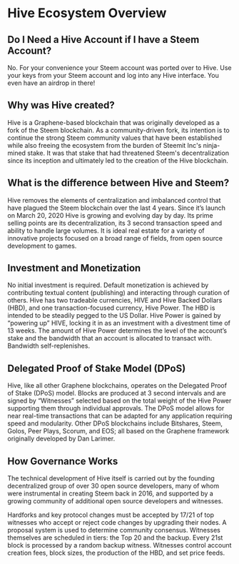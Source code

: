 # Hive Ecosystem Overview

## Do I Need a Hive Account if I have a Steem Account?
No. For your convenience your Steem account was ported over to Hive. Use your keys from your Steem account and log into any Hive interface. You even have an airdrop in there!

## Why was Hive created?
Hive is a Graphene-based blockchain that was originally developed as a fork of the Steem blockchain. As a community-driven fork, its intention is to continue the strong Steem community values that have been established while also freeing the ecosystem from the burden of Steemit Inc's ninja-mined stake. It was that stake that had threatened Steem's decentralization since its inception and ultimately led to the creation of the Hive blockchain.

## What is the difference between Hive and Steem?
Hive removes the elements of centralization and imbalanced control that have plagued the Steem blockchain over the last 4 years. Since it’s launch on March 20, 2020 Hive is growing and evolving day by day. Its prime selling points are its decentralization, its 3 second transaction speed and ability to handle large volumes. It is ideal real estate for a variety of innovative projects focused on a broad range of fields, from open source development to games.

## Investment and Monetization
No initial investment is required. Default monetization is achieved by contributing textual content (publishing) and interacting through curation of others. Hive has two tradeable currencies, HIVE and Hive Backed Dollars (HBD), and one transaction-focused currency, Hive Power. The HBD is intended to be steadily pegged to the US Dollar. Hive Power is gained by “powering up” HIVE, locking it in as an investment with a divestment time of 13 weeks. The amount of Hive Power determines the level of the account’s stake and the bandwidth that an account is allocated to transact with. Bandwidth self-replenishes.

## Delegated Proof of Stake Model (DPoS)
Hive, like all other Graphene blockchains, operates on the Delegated Proof of Stake (DPoS) model. Blocks are produced at 3 second intervals and are signed by “Witnesses” selected based on the total weight of the Hive Power supporting them through individual approvals. The DPoS model allows for near real-time transactions that can be adapted for any application requiring speed and modularity. Other DPoS blockchains include Bitshares, Steem, Golos, Peer Plays, Scorum, and EOS; all based on the Graphene framework originally developed by Dan Larimer.

## How Governance Works
The technical development of Hive itself is carried out by the founding decentralized group of over 30 open source developers, many of whom were instrumental in creating Steem back in 2016, and supported by a growing community of additional open source developers and witnesses.

Hardforks and key protocol changes must be accepted by 17/21 of top witnesses who accept or reject code changes by upgrading their nodes. A proposal system is used to determine community consensus. Witnesses themselves are scheduled in tiers: the Top 20 and the backup. Every 21st block is processed by a random backup witness. Witnesses control account creation fees, block sizes, the production of the HBD, and set price feeds.
